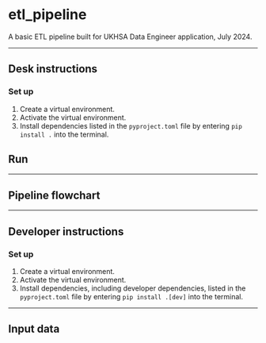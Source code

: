 # etl_pipeline

A basic ETL pipeline built for UKHSA Data Engineer application, July 2024.

----------

## Desk instructions

### Set up

1. Create a virtual environment.
2. Activate the virtual environment.
3. Install dependencies listed in the `pyproject.toml` file by entering `pip install .` into the terminal.

## Run

----------

## Pipeline flowchart

----------

## Developer instructions

### Set up

1. Create a virtual environment.
2. Activate the virtual environment.
3. Install dependencies, including developer dependencies, listed in the `pyproject.toml` file by entering `pip install .[dev]` into the terminal.

----------

## Input data